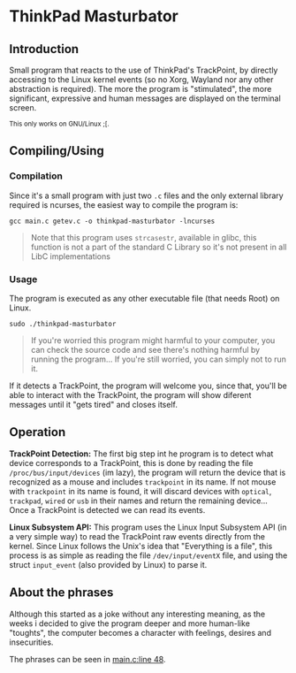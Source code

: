 # ThinkPad Masturbator

## Introduction
Small program that reacts to the use of ThinkPad's TrackPoint, by directly accessing to the Linux kernel events (so no Xorg, Wayland nor any other abstraction is required). The more the program is "stimulated", the more significant, expressive and human messages are displayed on the terminal screen.

<small>This only works on GNU/Linux ;[.</small>

## Compiling/Using
### Compilation
Since it's a small program with just two `.c` files and the only external library required is ncurses, the easiest way to compile the program is:

    gcc main.c getev.c -o thinkpad-masturbator -lncurses

> Note that this program uses `strcasestr`, available in glibc, this function is not a part of the standard C Library so it's not present in all LibC implementations

### Usage
The program is executed as any other executable file (that needs Root) on Linux.

    sudo ./thinkpad-masturbator

> If you're worried this program might harmful to your computer, you can check the source code and see there's nothing harmful by running the program... If you're still worried, you can simply not to run it.

If it detects a TrackPoint, the program will welcome you, since that, you'll be able to interact with the TrackPoint, the program will show diferent messages until it "gets tired" and closes itself.

## Operation
**TrackPoint Detection:** The first big step int he program is to detect what device corresponds to a TrackPoint, this is done by reading the file `/proc/bus/input/devices` (im lazy), the program will return the device that is recognized as a mouse and includes `trackpoint` in its name. If not mouse with `trackpoint` in its name is found, it will discard devices with `optical`, `trackpad`, `wired` or `usb` in their names and return the remaining device... Once a TrackPoint is detected we can read its events.
 
**Linux Subsystem API:** This program uses the Linux Input Subsystem API (in a very simple way) to read the TrackPoint raw events directly from the kernel. Since Linux follows the Unix's idea that "Everything is a file", this process is as simple as reading the file `/dev/input/eventX` file, and using the struct `input_event` (also provided by Linux) to parse it.

## About the phrases
Although this started as a joke without any interesting meaning, as the weeks i decided to give the program deeper and more human-like "toughts", the computer becomes a character with feelings, desires and insecurities.

The phrases can be seen in [main.c:line 48](https://github.com/pasteluengas/thinkpad-masturbator/blob/main/main.c#L48).
